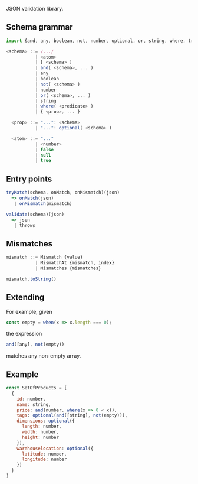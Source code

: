 JSON validation library.

## Schema grammar

```javascript
import {and, any, boolean, not, number, optional, or, string, where, tryMatch, validate} from "schemation"
```

```javascript
<schema> ::= /.../
           | <atom>
           | [ <schema> ]
           | and( <schema>, ... )
           | any
           | boolean
           | not( <schema> )
           | number
           | or( <schema>, ... )
           | string
           | where( <predicate> )
           | { <prop>, ... }

  <prop> ::= "...": <schema>
           | "...": optional( <schema> )

  <atom> ::= "..."
           | <number>
           | false
           | null
           | true
```

## Entry points

```javascript
tryMatch(schema, onMatch, onMismatch)(json)
  => onMatch(json)
   | onMismatch(mismatch)
```

```javascript
validate(schema)(json)
  => json
   | throws
```

## Mismatches

```javascript
mismatch ::= Mismatch {value}
           | MismatchAt {mismatch, index}
           | Mismatches {mismatches}
```

```javascript
mismatch.toString()
```

## Extending

For example, given

```javascript
const empty = when(x => x.length === 0);
```

the expression

```javascript
and([any], not(empty))
```

matches any non-empty array.

## Example

```javascript
const SetOfProducts = [
  {
    id: number,
    name: string,
    price: and(number, where(x => 0 < x)),
    tags: optional(and([string], not(empty))),
    dimensions: optional({
      length: number,
      width: number,
      height: number
    }),
    warehouselocation: optional({
      latitude: number,
      longitude: number
    })
  }
]
```
